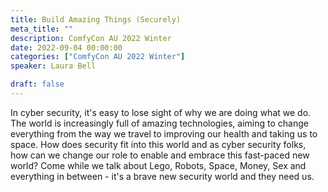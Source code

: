 ```yaml
---
title: Build Amazing Things (Securely)
meta_title: ""
description: ComfyCon AU 2022 Winter
date: 2022-09-04 00:00:00
categories: ["ComfyCon AU 2022 Winter"]
speaker: Laura Bell

draft: false
---
```

In cyber security, it's easy to lose sight of why we are doing what we do. The world is increasingly full of amazing technologies, aiming to change everything from the way we travel to improving our health and taking us to space. How does security fit into this world and as cyber security folks, how can we change our role to enable and embrace this fast-paced new world?
Come while we talk about Lego, Robots, Space, Money, Sex and everything in between - it's a brave new security world and they need us.

